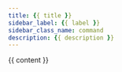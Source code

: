 ```yaml
---
title: {{ title }}
sidebar_label: {{ label }}
sidebar_class_name: command
description: {{ description }}
---
```


{{ content }}